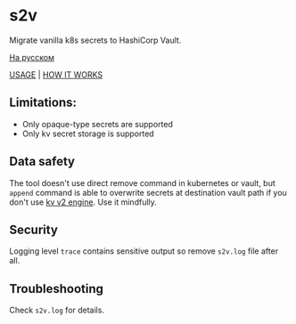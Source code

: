# s2v

Migrate vanilla k8s secrets to HashiCorp Vault.

[На русском](README.RU.md)

[USAGE](USAGE.md) | [HOW IT WORKS](HOW-IT-WORKS.md)

## Limitations:

- Only opaque-type secrets are supported
- Only kv secret storage is supported

## Data safety

The tool doesn't use direct remove command in kubernetes or vault, but `append` command 
is able to overwrite secrets at destination vault path if you don't use [kv v2 engine](https://developer.hashicorp.com/vault/tutorials/secrets-management/versioned-kv?variants=vault-deploy%3Aselfhosted). Use it mindfully.

## Security

Logging level `trace` contains sensitive output so remove `s2v.log` file after all.

## Troubleshooting

Check `s2v.log` for details.